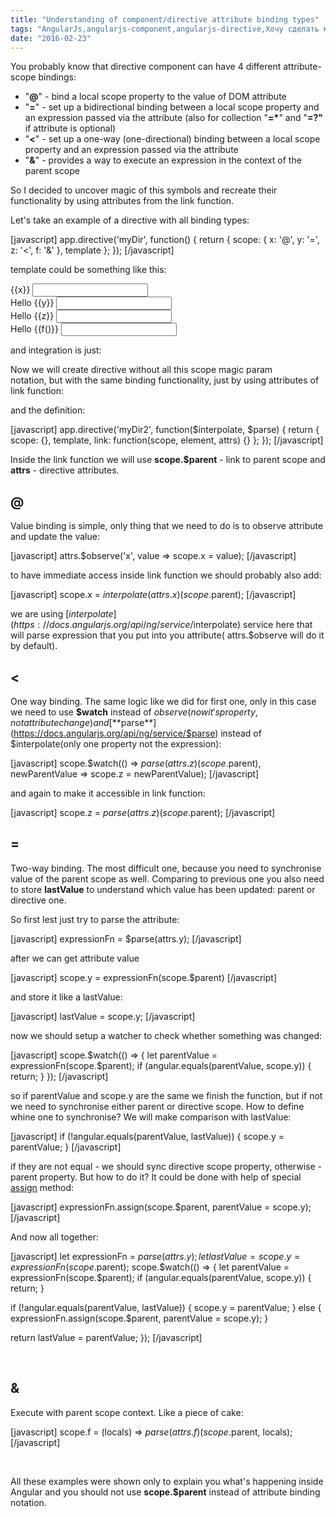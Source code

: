 ```yaml
---
title: "Understanding of component/directive attribute binding types"
tags: "AngularJs,angularjs-component,angularjs-directive,Хочу сделать мир лучше"
date: "2016-02-23"
---
```


You probably know that directive component can have 4 different attribute-scope bindings:

- "**@**" - bind a local scope property to the value of DOM attribute
- "**\=**" - set up a bidirectional binding between a local scope property and an expression passed via the attribute (also for collection "**\=\***" and "**\=?"** if attribute is optional)
- "**<**" - set up a one-way (one-directional) binding between a local scope property and an expression passed via the attribute
- "**&**" - provides a way to execute an expression in the context of the parent scope

So I decided to uncover magic of this symbols and recreate their functionality by using attributes from the link function.

Let's take an example of a directive with all binding types:

[javascript] app.directive('myDir', function() { return { scope: { x: '@', y: '=', z: '<', f: '&' }, template }; }); [/javascript]

template could be something like this:

<div>{{x}} <input ng-model="x"></div>
<div>Hello {{y}}  <input ng-model="y"></div>
<div>Hello {{z}}  <input ng-model="z"></div>
<div>Hello {{f()}}  <input></div>

and integration is just:

<my-dir x="Hello {{name}}" y="name" z="name" f="getName()"></my-dir>

Now we will create directive without all this scope magic param notation, but with the same binding functionality, just by using attributes of link function:

<my-dir2 x="Hello{{name}}" y="name" z="name" f="getName()"></my-dir2>

and the definition:

[javascript] app.directive('myDir2', function($interpolate, $parse) { return { scope: {}, template, link: function(scope, element, attrs) {} }; }); [/javascript]

Inside the link function we will use **scope.$parent** - link to parent scope and **attrs** - directive attributes.

## @

Value binding is simple, only thing that we need to do is to observe attribute and update the value:

[javascript] attrs.$observe('x', value => scope.x = value); [/javascript]

to have immediate access inside link function we should probably also add:

[javascript] scope.x = $interpolate(attrs.x)(scope.$parent); [/javascript]

we are using [$interpolate](https://docs.angularjs.org/api/ng/service/$interpolate) service here that will parse expression that you put into you attribute( attrs.$observe will do it by default).

## <

One way binding. The same logic like we did for first one, only in this case we need to use **$watch** instead of $observe (now it's property, not attribute change) and [**$parse**](https://docs.angularjs.org/api/ng/service/$parse) instead of $interpolate(only one property not the expression):

[javascript] scope.$watch(() => $parse(attrs.z)(scope.$parent), newParentValue => scope.z = newParentValue); [/javascript]

and again to make it accessible in link function:

[javascript] scope.z = $parse(attrs.z)(scope.$parent); [/javascript]

## \=

Two-way binding. The most difficult one, because you need to synchronise value of the parent scope as well. Comparing to previous one you also need to store **lastValue** to understand which value has been updated: parent or directive one.

So first lest just try to parse the attribute:

[javascript] expressionFn = $parse(attrs.y); [/javascript]

after we can get attribute value

[javascript] scope.y = expressionFn(scope.$parent) [/javascript]

and store it like a lastValue:

[javascript] lastValue = scope.y; [/javascript]

now we should setup a watcher to check whether something was changed:

[javascript] scope.$watch(() => { let parentValue = expressionFn(scope.$parent); if (angular.equals(parentValue, scope.y)) { return; } }); [/javascript]

so if parentValue and scope.y are the same we finish the function, but if not we need to synchronise either parent or directive scope. How to define whine one to synchronise? We will make comparison with lastValue:

[javascript] if (!angular.equals(parentValue, lastValue)) { scope.y = parentValue; } [/javascript]

if they are not equal - we should sync directive scope property, otherwise - parent property. But how to do it? It could be done with help of special [assign](https://docs.angularjs.org/api/ng/service/$parse) method:

[javascript] expressionFn.assign(scope.$parent, parentValue = scope.y); [/javascript]

And now all together:

[javascript] let expressionFn = $parse(attrs.y); let lastValue = scope.y = expressionFn(scope.$parent); scope.$watch(() => { let parentValue = expressionFn(scope.$parent); if (angular.equals(parentValue, scope.y)) { return; }

if (!angular.equals(parentValue, lastValue)) { scope.y = parentValue; } else { expressionFn.assign(scope.$parent, parentValue = scope.y); }

return lastValue = parentValue; }); [/javascript]

 

## &

Execute with parent scope context. Like a piece of cake:

[javascript] scope.f = (locals) => $parse(attrs.f)(scope.$parent, locals); [/javascript]

 

All these examples were shown only to explain you what's happening inside Angular and you should not use **scope.$parent** instead of attribute binding notation.

